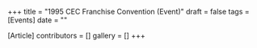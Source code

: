 +++
title = "1995 CEC Franchise Convention (Event)"
draft = false
tags = [Events]
date = ""

[Article]
contributors = []
gallery = []
+++